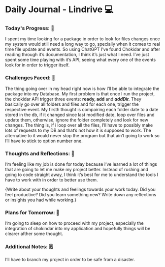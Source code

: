 # Daily Journal - Lindrive 💻

### Today's Progress: 🚀

I spent my time looking for a package in order to look for files changes once my system would still need a long way to go, specially when it comes to real time file update and events. So using ChatGPT I’ve found Chokidar and after reading through it’s documentation, I think it’s just what I need. I’ve just spent some time playing with it’s API, seeing what every one of the events look for in order to trigger itself.

### Challenges Faced: 💪

The thing going over in my head right now is how I’ll be able to integrate the package into my Database. My first problem is that once I run the project, the chokidar API trigger three events: ************ready, add************ and *********addDir.********* They basically go over all folders and files and for each one, trigger the respective event. My firsth thought is compairing each folder date to a date stored in the db, if it changed since last modified date, loop over files and update them, otherwise, ignore the folder completely and look for new changes. The thing is, if i loop over all the files, I’ll have to possibly make lots of requests to my DB and that’s not how it is supposed to work. The alternative to it would never stop the program but that ain’t going to work so I’ll have to stick to option number one.

### Thoughts and Reflections: 💭

I’m feeling like my job is done for today because i’ve learned a lot of things that are going to let me make my project better. Instead of rushing and going to code straight away, I think it’s best for me to understand the tools I have to work with in order to better use them.

{Write about your thoughts and feelings towards your work today. Did you feel productive? Did you learn something new? Write down any reflections or insights you had while working.}

### Plans for Tomorrow: 📙

I’m going to sleep on how to proceed with my project, especially the integration of chokindar into my application and hopefully things will be clearer afther some thought.

### Additional Notes: 🗒

I’ll have to branch my project in order to be safe from a disaster.